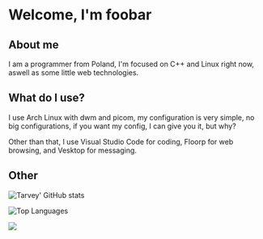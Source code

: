# Welcome, I'm foobar
## About me
I am a programmer from Poland, I'm focused on C++ and Linux right now, aswell as some little web technologies.
## What do I use?
I use Arch Linux with dwm and picom, my configuration is very simple, no big configurations, if you want my config, I can give you it, but why?

Other than that, I use Visual Studio Code for coding, Floorp for web browsing, and Vesktop for messaging.
## Other
![Tarvey' GitHub stats](https://github-readme-stats.vercel.app/api?username=Tarvey&show_icons=true&theme=dark&hide=contribs)

![Top Languages](https://github-readme-stats.vercel.app/api/top-langs/?username=Tarvey&theme=dark)

![](https://komarev.com/ghpvc/?username=Tarvey&color=orange)
